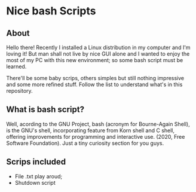 # Nice bash Scripts

## About

Hello there! Recently I installed a Linux distribution in my computer and I'm loving it! But man shall not live by nice GUI alone and I wanted to enjoy the most of my PC with this new environment; so some bash script must be learned.

There'll be some baby scrips, others simples but still nothing impressive and some more refined stuff. Follow the list to understand what's in this repository.

## What is bash script?
Well, acording to the GNU Project, bash (acronym for Bourne-Again Shell), is the GNU's shell, incorporating feature from Korn shell and C shell, offering improvements for programming and interactive use. (2020, Free Software Foundation). Just a tiny curiosity section for you guys.

## Scrips included
* File .txt play aroud;
* Shutdown script

